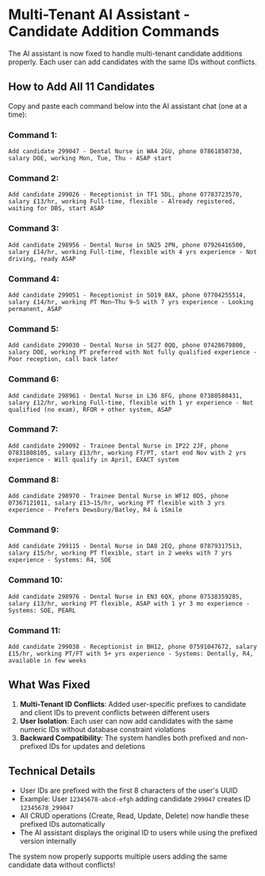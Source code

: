 # Multi-Tenant AI Assistant - Candidate Addition Commands

The AI assistant is now fixed to handle multi-tenant candidate additions properly. Each user can add candidates with the same IDs without conflicts.

## How to Add All 11 Candidates

Copy and paste each command below into the AI assistant chat (one at a time):

### Command 1:
```
Add candidate 299047 - Dental Nurse in WA4 2GU, phone 07861850730, salary DOE, working Mon, Tue, Thu - ASAP start
```

### Command 2:
```
Add candidate 299026 - Receptionist in TF1 5DL, phone 07783723570, salary £13/hr, working Full-time, flexible - Already registered, waiting for DBS, start ASAP
```

### Command 3:
```
Add candidate 298956 - Dental Nurse in SN25 2PN, phone 07926416500, salary £14/hr, working Full-time, flexible with 4 yrs experience - Not driving, ready ASAP
```

### Command 4:
```
Add candidate 299051 - Receptionist in SO19 8AX, phone 07704255514, salary £14/hr, working PT Mon–Thu 9–5 with 7 yrs experience - Looking permanent, ASAP
```

### Command 5:
```
Add candidate 299030 - Dental Nurse in SE27 0QQ, phone 07428679800, salary DOE, working PT preferred with Not fully qualified experience - Poor reception, call back later
```

### Command 6:
```
Add candidate 298961 - Dental Nurse in L36 8FG, phone 07380580431, salary £12/hr, working Full-time, flexible with 1 yr experience - Not qualified (no exam), RFOR + other system, ASAP
```

### Command 7:
```
Add candidate 299092 - Trainee Dental Nurse in IP22 2JF, phone 07831808105, salary £13/hr, working FT/PT, start end Nov with 2 yrs experience - Will qualify in April, EXACT system
```

### Command 8:
```
Add candidate 298970 - Trainee Dental Nurse in WF12 0DS, phone 07367121011, salary £13–15/hr, working PT flexible with 3 yrs experience - Prefers Dewsbury/Batley, R4 & iSmile
```

### Command 9:
```
Add candidate 299115 - Dental Nurse in DA8 2EQ, phone 07879317513, salary £15/hr, working PT flexible, start in 2 weeks with 7 yrs experience - Systems: R4, SOE
```

### Command 10:
```
Add candidate 298976 - Dental Nurse in EN3 6QX, phone 07538359285, salary £13/hr, working PT flexible, ASAP with 1 yr 3 mo experience - Systems: SOE, PEARL
```

### Command 11:
```
Add candidate 299038 - Receptionist in BH12, phone 07591047672, salary £15/hr, working PT/FT with 5+ yrs experience - Systems: Dentally, R4, available in few weeks
```

## What Was Fixed

1. **Multi-Tenant ID Conflicts**: Added user-specific prefixes to candidate and client IDs to prevent conflicts between different users
2. **User Isolation**: Each user can now add candidates with the same numeric IDs without database constraint violations
3. **Backward Compatibility**: The system handles both prefixed and non-prefixed IDs for updates and deletions

## Technical Details

- User IDs are prefixed with the first 8 characters of the user's UUID
- Example: User `12345678-abcd-efgh` adding candidate `299047` creates ID `12345678_299047`
- All CRUD operations (Create, Read, Update, Delete) now handle these prefixed IDs automatically
- The AI assistant displays the original ID to users while using the prefixed version internally

The system now properly supports multiple users adding the same candidate data without conflicts!